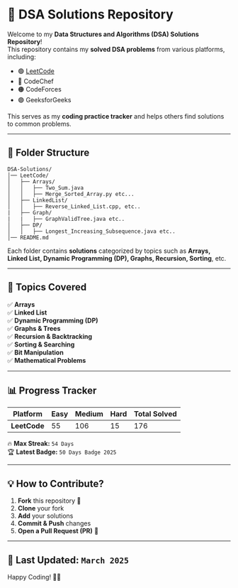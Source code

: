 # 🚀 DSA Solutions Repository

Welcome to my **Data Structures and Algorithms (DSA) Solutions Repository**!  
This repository contains my **solved DSA problems** from various platforms, including:

- 🟢 [LeetCode](https://leetcode.com/your-profile/)  
- 🔵 CodeChef  
- 🟠 CodeForces  
- 🟣 GeeksforGeeks  

This serves as my **coding practice tracker** and helps others find solutions to common problems.

---

## 📂 Folder Structure  

```
DSA-Solutions/
│── LeetCode/
│   ├── Arrays/
│   │   ├── Two_Sum.java
│   │   ├── Merge_Sorted_Array.py etc...
│   ├── LinkedList/
│   │   ├── Reverse_Linked_List.cpp, etc..
|   ├── Graph/
|   |   ├── GraphValidTree.java etc..
│   ├── DP/
│   │   ├── Longest_Increasing_Subsequence.java etc..
│── README.md
```

Each folder contains **solutions** categorized by topics such as **Arrays, Linked List, Dynamic Programming (DP), Graphs, Recursion, Sorting**, etc.

---

## 📜 Topics Covered  

✅ **Arrays**  
✅ **Linked List**  
✅ **Dynamic Programming (DP)**  
✅ **Graphs & Trees**  
✅ **Recursion & Backtracking**  
✅ **Sorting & Searching**  
✅ **Bit Manipulation**  
✅ **Mathematical Problems**  

---

## 📊 Progress Tracker  

| Platform  | Easy | Medium | Hard | Total Solved |
|-----------|------|--------|------|--------------|
| **LeetCode** | 55 | 106 | 15 | 176 |
 
🔥 **Max Streak:** `54 Days`  
🏆 **Latest Badge:** `50 Days Badge 2025`  

---

## 💡 How to Contribute?  

1. **Fork** this repository 🍴  
2. **Clone** your fork  
3. **Add** your solutions  
4. **Commit & Push** changes  
5. **Open a Pull Request (PR)** 🚀  

---

## 📅 Last Updated: `March 2025`

Happy Coding! 🚀🔥
